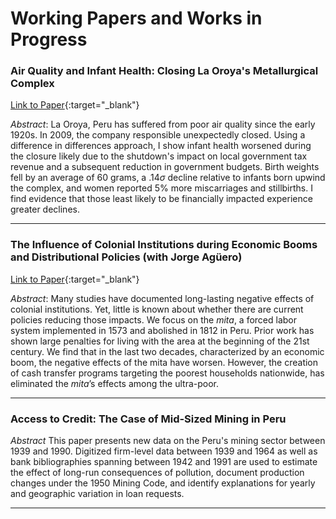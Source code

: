 # Working Papers and Works in Progress

### Air Quality and Infant Health: Closing La Oroya's Metallurgical Complex
[Link to Paper](https://drive.google.com/file/d/17B6Q377l9IkMrj9oRHBWexytIuVbejbr/view?usp=share_link){:target="_blank"}

*Abstract*: La Oroya, Peru has suffered from poor air quality since the early 1920s. In 2009, the company responsible unexpectedly closed. Using a difference in differences approach, I show infant health worsened during the closure likely due to the shutdown's impact on local government tax revenue and a subsequent reduction in government budgets. Birth weights fell by an average of 60 grams, a $.14\sigma$ decline relative to infants born upwind the complex, and women reported 5\% more miscarriages and stillbirths.  I find evidence that those least likely to be financially impacted experience greater declines.

---

### The Influence of Colonial Institutions during Economic Booms and Distributional Policies (with Jorge Ag&uuml;ero)
[Link to Paper](https://drive.google.com/file/d/1Ljzc3Uux94a-e7e0zrlYRih8ti5-b-Y5/view?usp=sharing){:target="_blank"}

*Abstract*: Many studies have documented long-lasting negative effects of colonial institutions. Yet, little is known about whether there are current policies reducing those impacts. We focus on the *mita*, a forced labor system implemented in 1573 and abolished in 1812 in Peru. Prior work has shown large penalties for living with the area at the beginning of the 21st century. We find that in the last two decades, characterized by an economic boom, the negative effects of the mita have worsen. However, the creation of cash transfer programs targeting the poorest households nationwide, has eliminated the *mita*’s effects among the ultra-poor.

---

### Access to Credit: The Case of Mid-Sized Mining in Peru

*Abstract* This paper presents new data on the Peru's mining sector between 1939 and 1990. Digitized firm-level data between 1939 and 1964 as well as bank bibliographies spanning between 1942 and 1991 are used to estimate the effect of long-run consequences of pollution, document production changes under the 1950 Mining Code, and identify explanations for yearly and geographic variation in loan requests. 

---
